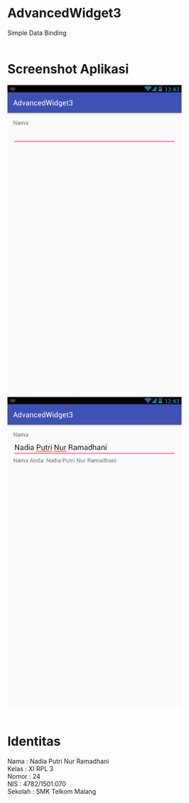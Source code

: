 # AdvancedWidget3
Simple Data Binding
<br>
<br>
# Screenshot Aplikasi
![Screenshot 1](https://github.com/nadiaputrinurramadhani/AdvancedWidget3/blob/master/Screenshot_2017_1_10_23_43_2.png) 
![Screenshot 2](https://github.com/nadiaputrinurramadhani/AdvancedWidget3/blob/master/Screenshot_2017_1_10_23_43_22.png)
<br>
<br> 
# Identitas 
Nama : Nadia Putri Nur Ramadhani <br>
Kelas : XI RPL 3 <br>
Nomor : 24 <br>
NIS : 4782/1501.070 <br>
Sekolah : SMK Telkom Malang <br>
